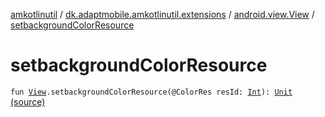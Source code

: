 [amkotlinutil](../../index.md) / [dk.adaptmobile.amkotlinutil.extensions](../index.md) / [android.view.View](index.md) / [setbackgroundColorResource](./setbackground-color-resource.md)

# setbackgroundColorResource

`fun `[`View`](https://developer.android.com/reference/android/view/View.html)`.setbackgroundColorResource(@ColorRes resId: `[`Int`](https://kotlinlang.org/api/latest/jvm/stdlib/kotlin/-int/index.html)`): `[`Unit`](https://kotlinlang.org/api/latest/jvm/stdlib/kotlin/-unit/index.html) [(source)](https://github.com/adaptmobile-organization/amkotlinutil/tree/master/amkotlinutil/src/main/java/dk/adaptmobile/amkotlinutil/extensions/ViewExtensions.kt#L125)